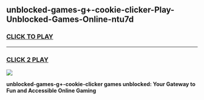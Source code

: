 
## unblocked-games-g+-cookie-clicker-Play-Unblocked-Games-Online-ntu7d
<h3>
<a href="https://premium76.site?title=unblocked-games-g+-cookie-clicker&ref=25A">CLICK TO PLAY</a></h3>
<hr>

<h3>
<a href="https://premium76.site?title=unblocked-games-g+-cookie-clicker&ref=25A">CLICK 2 PLAY</a>
  
</h3>

<a href="https://premium76.site?title=unblocked-games-g+-cookie-clicker&ref=25A"><img src="https://clearcache.store/games.png"></a>


**unblocked-games-g+-cookie-clicker games unblocked: Your Gateway to Fun and Accessible Online Gaming**
